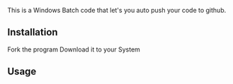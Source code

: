 This is a Windows Batch code that let's you auto push your code to github.

## Installation
Fork the program
Download it to your System 

## Usage
